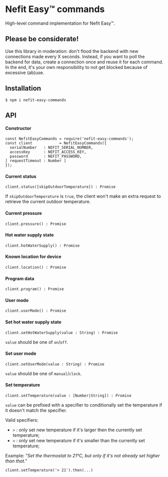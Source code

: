 # Nefit Easy™ commands

High-level command implementation for Nefit Easy™.

## Please be considerate!

Use this library in moderation: don't flood the backend with new connections made every X seconds. Instead, if you want to poll the backend for data, create a connection once and reuse it for each command. In the end, it's your own responsibility to not get blocked because of excessive (ab)use.

## Installation

```
$ npm i nefit-easy-commands
```

## API

#### Constructor

```
const NefitEasyCommands = require('nefit-easy-commands');
const client            = NefitEasyCommands({
  serialNumber   : NEFIT_SERIAL_NUMBER,
  accessKey      : NEFIT_ACCESS_KEY,
  password       : NEFIT_PASSWORD,
[ requestTimeout : Number ]
});
```

#### Current status

```
client.status([skipOutdoorTemperature]) : Promise
```

If `skipOutdoorTemperature` is `true`, the client won't make an extra request to retrieve the current outdoor temperature.

#### Current pressure

```
client.pressure() : Promise
```

#### Hot water supply state

```
client.hotWaterSupply() : Promise
```

#### Known location for device

```
client.location() : Promise
```

#### Program data

```
client.program() : Promise
```

#### User mode

```
client.userMode() : Promise
```

#### Set hot water supply state

```
client.setHotWaterSupply(value : String) : Promise
```

`value` should be one of `on`/`off`.

#### Set user mode

```
client.setUserMode(value : String) : Promise
```

`value` should be one of `manual`/`clock`.

#### Set temperature

```
client.setTemperature(value : [Number|String]) : Promise
```

`value` can be prefixed with a specifier to conditionally set the temperature if it doesn't match the specifier.

Valid specifiers:
* `>` : only set new temperature if it's larger then the currently set temperature;
* `<` : only set new temperature if it's smaller than the currently set temperature;

Example:
_"Set the thermostat to 21°C, but only if it's not already set higher than that."_

```
client.setTemperature('> 21').then(...)
```
